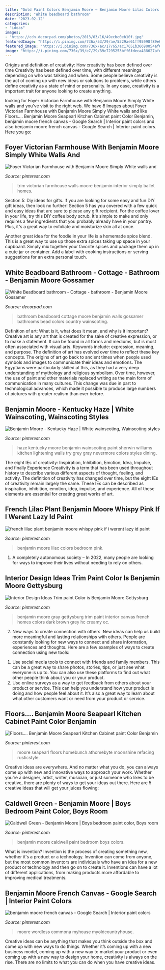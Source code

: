 ```yaml
---
title: "Gold Paint Colors Benjamin Moore ~ Benjamin Moore Lilac Colors Bedroom Pink"
description: "White beadboard bathroom"
date: "2023-02-12"
categories:
- "ideas"
images:
- "https://cdn.decorpad.com/photos/2013/03/16/49ecbc0eb10f.jpg"
featuredImage: "https://i.pinimg.com/736x/53/29/ae/5329ae61ff95998f89e009b0bc488818.jpg"
featured_image: "https://i.pinimg.com/736x/ac/17/65/ac17651b36690054af6001c1b236b2e5--white-trim-benjamin-moore.jpg"
image: "https://i.pinimg.com/736x/39/e7/29/39e7295253bff6fdeca488627afe3db5.jpg"
---
```



Origins and definition of creativity: How creativity has been defined over time
Creativity has been defined over time, with different meanings depending on who was talking and when. Some people believe creativity is the act of coming up with new ideas or solutions to problems, while others define creativity as a state of mind or personality. In any case, creativity is a important trait for anyone looking to create anything.

	

		
looking for Foyer Victorian Farmhouse with Benjamin Moore Simply White walls and you've visit to the right web. We have 8 Images about Foyer Victorian Farmhouse with Benjamin Moore Simply White walls and like Floors.... Benjamin Moore Seapearl Kitchen Cabinet paint Color Benjamin, benjamin moore french canvas - Google Search | Interior paint colors and also benjamin moore french canvas - Google Search | Interior paint colors. Here you go:
		
    
## Foyer Victorian Farmhouse With Benjamin Moore Simply White Walls And

<img loading=lazy src="https://i.pinimg.com/736x/ac/17/65/ac17651b36690054af6001c1b236b2e5--white-trim-benjamin-moore.jpg" onerror="this.onerror=null;this.src='https://tse1.mm.bing.net/th?id=OIP.zzVokaH4SA1EJ3gvn2zzLgHaJ3&amp;pid=15.1';" alt="Foyer Victorian Farmhouse with Benjamin Moore Simply White walls and">

_Source: pinterest.com_

>trim victorian farmhouse walls moore benjamin interior simply ballet homes. 

	

Section 5: Diy ideas for gifts.
If you are looking for some easy and fun DIY gift ideas, then look no further! Section 5 has you covered with a few quick and easy ideas that are sure to please any gift recipient.
For the coffee lover in your life, try this DIY coffee body scrub. It's simple to make and only requires a few ingredients that you probably already have in your pantry. Plus, it's a great way to exfoliate and moisturize skin all at once.

Another great idea for the foodie in your life is a homemade spice blend. This is a great way to use up those extra spices taking up space in your cupboard. Simply mix together your favorite spices and package them up in a cute jar or container. Add a label with cooking instructions or serving suggestions for an extra personal touch.

    
## White Beadboard Bathroom - Cottage - Bathroom - Benjamin Moore Gossamer

<img loading=lazy src="https://cdn.decorpad.com/photos/2013/03/16/49ecbc0eb10f.jpg" onerror="this.onerror=null;this.src='https://tse4.mm.bing.net/th?id=OIP.6rb5nk8s4wmjhsNZu0zAegHaJ4&amp;pid=15.1';" alt="White Beadboard bathroom - Cottage - bathroom - Benjamin Moore Gossamer">

_Source: decorpad.com_

>bathroom beadboard cottage moore benjamin walls gossamer bathrooms bead colors country wainscoting. 

	

Definition of art: What is it, what does it mean, and why is it important?
Creative art is any art that is created for the sake of creative expression, or to make a statement. It can be found in all forms and mediums, but is most often associated with visual arts. Keywords include: expression, meaning, and purpose. The definition of art has evolved over time to reflect these key concepts.
The origins of art go back to ancient times when people used symbols and images to communicate their ideas and emotions. The Egyptians were particularly skilled at this, as they had a very deep understanding of mythology and religious symbolism. Over time, however, the use of paint and other materials replaced writing as the main form of communication in many cultures. This change was due in part to technological advances, which made it possible to produce large numbers of pictures with greater realism than ever before.

    
## Benjamin Moore - Kentucky Haze | White Wainscoting, Wainscoting Styles

<img loading=lazy src="https://i.pinimg.com/736x/02/92/87/029287ceac188905e5bae624ea1a2d27--kentucky-haze-benjamin-moore-paint-colors.jpg" onerror="this.onerror=null;this.src='https://tse4.mm.bing.net/th?id=OIP.tE66mCVSwAX_O0Aisuqv1wHaJ3&amp;pid=15.1';" alt="Benjamin Moore - Kentucky Haze | White wainscoting, Wainscoting styles">

_Source: pinterest.com_

>haze kentucky moore benjamin wainscoting paint sherwin williams kitchen lightening walls try grey gray nevermore colors styles dining. 

	

The eight IEs of creativity: Inspiration, Inhibition, Emotion, Idea, Impulse, and finally Experience
Creativity is a term that has been used throughout history to describe various different aspects of thought, feeling, and activity. The definition of creativity has changed over time, but the eight IEs of creativity remain largely the same. These IEs can be described as inspiration, inhibition, emotion, idea, impulse, and experience. All of these elements are essential for creating great works of art.

    
## French Lilac Plant Benjamin Moore Whispy Pink If I Werent Lazy Id Paint

<img loading=lazy src="https://i.pinimg.com/736x/39/e7/29/39e7295253bff6fdeca488627afe3db5.jpg" onerror="this.onerror=null;this.src='https://tse2.mm.bing.net/th?id=OIP.qZtLBiyIVlP03LjoioSizQHaLH&amp;pid=15.1';" alt="french lilac plant benjamin moore whispy pink if i werent lazy id paint">

_Source: pinterest.com_

>benjamin moore lilac colors bedroom pink. 

	

1. A completely autonomous society – In 2022, many people are looking for ways to improve their lives without needing to rely on others.

    
## Interior Design Ideas Trim Paint Color Is Benjamin Moore Gettysburg

<img loading=lazy src="https://s-media-cache-ak0.pinimg.com/736x/04/16/2f/04162fab64f20d04b172ff28737b94ac.jpg" onerror="this.onerror=null;this.src='https://tse3.mm.bing.net/th?id=OIP.nULmUeXMb7JldLwOHfiJhAHaLH&amp;pid=15.1';" alt="Interior Design Ideas Trim paint Color is Benjamin Moore Gettysburg">

_Source: pinterest.com_

>benjamin moore gray gettysburg trim paint interior canvas french homes colors dark brown grey hc creamy oc. 

	

2. New ways to create connection with others.
New ideas can help us build more meaningful and lasting relationships with others. People are constantly looking for new ways to connect and share information, experiences and thoughts. Here are a few examples of ways to create connection using new tools: 
1) Use social media tools to connect with friends and family members. This can be a great way to share photos, stories, tips, or just see what everyone is up to. You can also use these platforms to find out what other people think about you or your product. 
2) Use online surveys as a way to get feedback from others about your product or service. This can help you understand how your product is doing and how people feel about it. It’s also a great way to learn about what other customers want or need from your product or service.

    
## Floors.... Benjamin Moore Seapearl Kitchen Cabinet Paint Color Benjamin

<img loading=lazy src="https://i.pinimg.com/736x/53/29/ae/5329ae61ff95998f89e009b0bc488818.jpg" onerror="this.onerror=null;this.src='https://tse3.mm.bing.net/th?id=OIP.RrseNSEN-_AqqNm2_T5BqAHaLH&amp;pid=15.1';" alt="Floors.... Benjamin Moore Seapearl Kitchen Cabinet paint Color Benjamin">

_Source: pinterest.com_

>moore seapearl floors homebunch athomebyte moonshine refacing rusticstyle. 

	

Creative ideas are everywhere. And no matter what you do, you can always come up with new and innovative ways to approach your work. Whether you’re a designer, artist, writer, musician, or just someone who likes to be creative, there are plenty of ways to get your ideas out there. Here are 5 creative ideas that will get your juices flowing: 

    
## Caldwell Green - Benjamin Moore | Boys Bedroom Paint Color, Boys Room

<img loading=lazy src="https://i.pinimg.com/736x/71/0a/54/710a54f6a69b5986f2b21ab8d75ef2c5.jpg" onerror="this.onerror=null;this.src='https://tse4.mm.bing.net/th?id=OIP.9dXEjVaj0a147iEmy_JulQHaLv&amp;pid=15.1';" alt="Caldwell Green - Benjamin Moore | Boys bedroom paint color, Boys room">

_Source: pinterest.com_

>benjamin moore caldwell paint bedroom boys colors. 

	

What is invention?
Invention is the process of creating something new, whether it's a product or a technology. Invention can come from anyone, but the most common inventors are individuals who have an idea for a new product or technology and then go on to create it. Inventions can have a lot of different applications, from making products more affordable to improving medical treatments.

    
## Benjamin Moore French Canvas - Google Search | Interior Paint Colors

<img loading=lazy src="https://i.pinimg.com/736x/f4/97/3b/f4973bb1b8a5de6af6433bd3a2e47b73.jpg" onerror="this.onerror=null;this.src='https://tse4.mm.bing.net/th?id=OIP.JEt8JiV0Mbgpxdo2c7Jk1QHaJ4&amp;pid=15.1';" alt="benjamin moore french canvas - Google Search | Interior paint colors">

_Source: pinterest.com_

>moore wordless commona myhouse myoldcountryhouse. 

	

Creative ideas can be anything that makes you think outside the box and come up with new ways to do things. Whether it’s coming up with a new business model, coming up with a new way to market your product or even coming up with a new way to design your home, creativity is always on the rise. There are no limits to what you can do when you have creative ideas.

